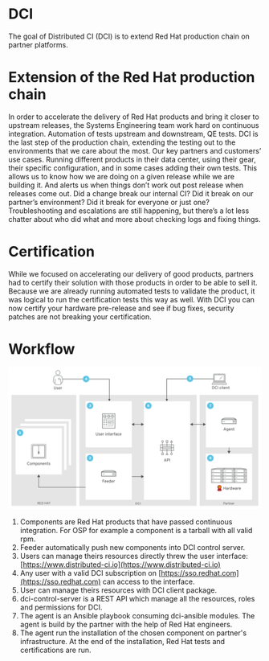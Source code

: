 # DCI

The goal of Distributed CI (DCI) is to extend Red Hat production chain on partner platforms.


# Extension of the Red Hat production chain

In order to accelerate the delivery of Red Hat products and bring it closer to upstream releases, the Systems Engineering team work hard on continuous integration. Automation of tests upstream and downstream, QE tests. DCI is the last step of the production chain, extending the testing out to the environments that we care about the most. Our key partners and customers’ use cases. Running different products in their data center, using their gear, their specific configuration, and in some cases adding their own tests. This allows us to know how we are doing on a given release while we are building it. And alerts us when things don’t work out post release when releases come out. Did a change break our internal CI? Did it break on our partner’s environment? Did it break for everyone or just one? Troubleshooting and escalations are still happening, but there’s a lot less chatter about who did what and more about checking logs and fixing things.


# Certification

While we focused on accelerating our delivery of good products, partners had to certify their solution with those products in order to be able to sell it. Because we are already running automated tests to validate the product, it was logical to run the certification tests this way as well. With DCI you can now certify your hardware pre-release and see if bug fixes, security patches are not breaking your certification.

# Workflow

![image](./workflow.png)

 1. Components are Red Hat products that have passed continuous integration. For OSP for example a component is a tarball with all valid rpm.
 2. Feeder automatically push new components into DCI control server.
 3. Users can manage theirs resources directly threw the user interface: [https://www.distributed-ci.io](https://www.distributed-ci.io)
 4. Any user with a valid DCI subscription on [https://sso.redhat.com](https://sso.redhat.com) can access to the interface.
 5. User can manage theirs resources with DCI client package.
 6. dci-control-server is a REST API which manage all the resources, roles and permissions for DCI.
 7. The agent is an Ansible playbook consuming dci-ansible modules. The agent is build by the partner with the help of Red Hat engineers.
 8. The agent run the installation of the chosen component on partner's infrastructure. At the end of the installation, Red Hat tests and certifications are run.